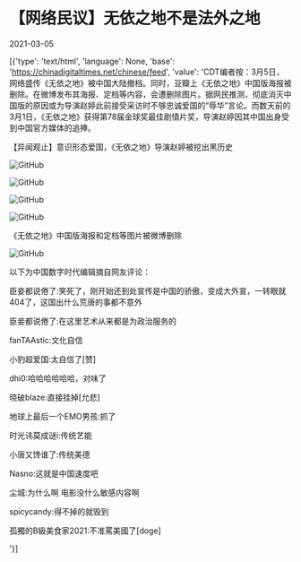 # 【网络民议】无依之地不是法外之地

2021-03-05

[{'type': 'text/html', 'language': None, 'base': 'https://chinadigitaltimes.net/chinese/feed', 'value': 'CDT编者按：3月5日，网络盛传《无依之地》被中国大陆撤档。同时，豆瓣上《无依之地》中国版海报被删除。在微博发布其海报、定档等内容，会遭删除图片。据网民推测，彻底消灭中国版的原因或为导演赵婷此前接受采访时不够忠诚爱国的“辱华”言论。而数天前的3月1日，《无依之地》获得第78届金球奖最佳剧情片奖，导演赵婷因其中国出身受到中国官方媒体的追捧。



【异闻观止】意识形态爱国，《无依之地》导演赵婷被挖出黑历史



![GitHub](https://chinadigitaltimes.net/chinese/files/2021/03/无依之地2.png)

![GitHub](https://chinadigitaltimes.net/chinese/files/2021/03/无依之地3.png)

![GitHub](https://chinadigitaltimes.net/chinese/files/2021/03/无依之地4.png)

![GitHub](https://chinadigitaltimes.net/chinese/files/2021/03/无依之地1.png)

《无依之地》中国版海报和定档等图片被微博删除 



![GitHub](https://chinadigitaltimes.net/chinese/files/2021/03/Screenshot_20210305-084910-681x1024.png)

以下为中国数字时代编辑摘自网友评论：



臣妾都说倦了:笑死了，刚开始还到处宣传是中国的骄傲，变成大外宣，一转眼就404了，这国出什么荒唐的事都不意外

臣妾都说倦了:在这里艺术从来都是为政治服务的

fanTAAstic:文化自信

小豹超爱国:太自信了[赞]

dhi0:哈哈哈哈哈哈，对味了

晓破blaze:直接挂掉[允悲]

地球上最后一个EMO男孩:抓了

时光讳莫成谜i:传统艺能

小唐又馋谁了:传统美德

Nasno:这就是中国速度吧

尘城:为什么啊 电影没什么敏感内容啊

spicycandy:得不掉的就毁到

孤獨的B級美食家2021:不准罵美國了[doge]

'}]
